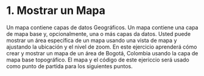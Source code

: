 # 1. Mostrar un Mapa
Un mapa contiene capas de datos Geográficos. Un mapa contiene una capa de mapa base y, opcionalmente, una o más capas da datos. Usted puede mostrar un área específica de un mapa usando una vista de mapa y ajustando la ubicación y el nivel de zoom. 
En este ejercicio aprenderá cómo crear y mostrar un mapa de un área de Bogotá, Colombia usando la capa de mapa base topográfico. 
El mapa y el código de este ejericcio será usado como punto de partida para los siguientes puntos.
